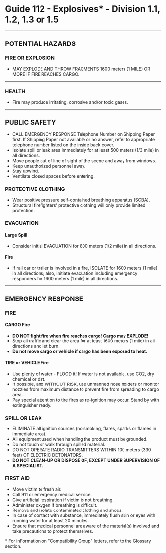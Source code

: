# Guide 112 - Explosives* - Division 1.1, 1.2, 1.3 or 1.5
***
## **POTENTIAL HAZARDS**

### FIRE OR EXPLOSION
* MAY EXPLODE AND THROW FRAGMENTS 1600 meters (1 MILE) OR MORE IF FIRE REACHES CARGO.

***
### HEALTH
* Fire may produce irritating, corrosive and/or toxic gases.

***
## **PUBLIC SAFETY**
* CALL EMERGENCY RESPONSE Telephone Number on Shipping Paper first. If Shipping Paper not available or no answer, refer to appropriate telephone number listed on the inside back cover.
* Isolate spill or leak area immediately for at least 500 meters (1/3 mile) in all directions. 
* Move people out of line of sight of the scene and away from windows. 
* Keep unauthorized personnel away. 
* Stay upwind.
* Ventilate closed spaces before entering.

### PROTECTIVE CLOTHING
* Wear positive pressure self-contained breathing apparatus (SCBA). 
* Structural firefighters’ protective clothing will only provide limited protection.

### EVACUATION

#### Large Spill
* Consider initial EVACUATION for 800 meters (1/2 mile) in all directions.

#### Fire
* If rail car or trailer is involved in a fire, ISOLATE for 1600 meters (1 mile) in all directions; also, initiate
evacuation including emergency responders for 1600 meters (1 mile) in all directions.

***
## **EMERGENCY RESPONSE**

### FIRE

#### CARGO Fire
* **DO NOT fight fire when fire reaches cargo! Cargo may EXPLODE!**
* Stop all traffic and clear the area for at least 1600 meters (1 mile) in all directions and let burn.
* **Do not move cargo or vehicle if cargo has been exposed to heat.**

#### TIRE or VEHICLE Fire
* Use plenty of water - FLOOD it! If water is not available, use CO2, dry chemical or dirt. 
* If possible, and WITHOUT RISK, use unmanned hose holders or monitor nozzles from maximum
distance to prevent fire from spreading to cargo area. 
* Pay special attention to tire fires as re-ignition may occur. Stand by with extinguisher ready.

### SPILL OR LEAK
* ELIMINATE all ignition sources (no smoking, flares, sparks or flames in immediate area). 
* All equipment used when handling the product must be grounded. 
* Do not touch or walk through spilled material. 
* DO NOT OPERATE RADIO TRANSMITTERS WITHIN 100 meters (330 feet) OF ELECTRIC
DETONATORS.
* **DO NOT CLEAN-UP OR DISPOSE OF, EXCEPT UNDER SUPERVISION OF A SPECIALIST.**

### FIRST AID
* Move victim to fresh air. 
* Call 911 or emergency medical service. 
* Give artificial respiration if victim is not breathing. 
* Administer oxygen if breathing is difficult. 
* Remove and isolate contaminated clothing and shoes. 
* In case of contact with substance, immediately flush skin or eyes with running water for at least 20
minutes. 
* Ensure that medical personnel are aware of the material(s) involved and take precautions to protect
themselves.





\* For inFormation on "Compatibility Group" letters, refer to the Glossary section.